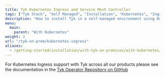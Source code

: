 ```yaml
---
title: Tyk Kubernetes Ingress and Service Mesh Controller
tags: ["Tyk Stack", "Self Managed", "Installation", "Kubernetes", "Ingress", "Service Mesh"]
description: "How to install Tyk in a self-managed environment using Kubernetes Ingress Controller" 
menu:
  main:
    parent: "With Kubernetes"
weight: 2
url: "/tyk-on-prem/kubernetes-ingress"
aliases:
  - /getting-started/installation/with-tyk-on-premises/with-kubernetes/tyk-kubernetes-ingress-controller/
---
```



For Kubernetes Ingress support with Tyk across all our products please see the documentation in the [Tyk Operator Repository on GitHub](https://github.com/TykTechnologies/tyk-operator)
